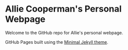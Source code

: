 # Allie Cooperman's Personal Webpage

Welcome to the GitHub repo for Allie's personal webpage. 

GitHub Pages built using the [Minimal Jekyll theme](https://github.com/pages-themes/minimal).

